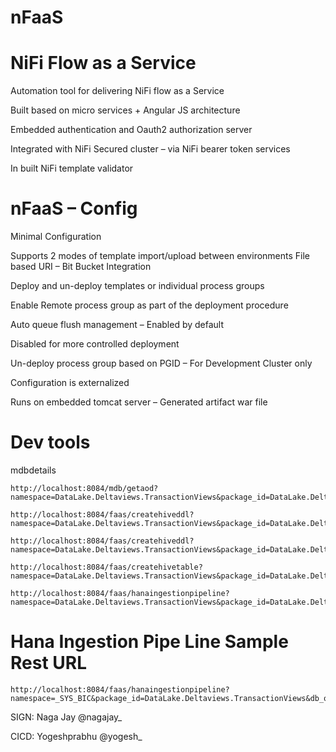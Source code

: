 # nFaaS
NiFi Flow as a Service
========================

Automation tool for delivering NiFi flow as a Service

Built based on micro services + Angular JS architecture    

Embedded authentication and Oauth2 authorization server 

Integrated with NiFi Secured cluster – via NiFi bearer token services

In built NiFi template validator


nFaaS – Config
=================

Minimal Configuration

Supports 2 modes of template import/upload between environments
      File based 
      URI – Bit Bucket Integration

Deploy and un-deploy templates or individual process groups 

Enable Remote process group as part of the deployment procedure

Auto queue flush management – Enabled by default

Disabled for more controlled deployment

Un-deploy process group based on PGID – For Development Cluster only

Configuration is externalized 

Runs on embedded tomcat server – Generated artifact war file

Dev tools
============
mdbdetails

```
http://localhost:8084/mdb/getaod?namespace=DataLake.Deltaviews.TransactionViews&package_id=DataLake.Deltaviews.TransactionViews&db_object_name=InstallationOwnershipTS
```
```
http://localhost:8084/faas/createhiveddl?namespace=DataLake.Deltaviews.TransactionViews&package_id=DataLake.Deltaviews.TransactionViews&db_object_name=InstallationOwnershipTS
```
```
http://localhost:8084/faas/createhiveddl?namespace=DataLake.Deltaviews.TransactionViews&package_id=DataLake.Deltaviews.TransactionViews&db_object_name=InstallationOwnershipTS&buckets=32&clustered_by=documentnumber
```
```
http://localhost:8084/faas/createhivetable?namespace=DataLake.Deltaviews.TransactionViews&package_id=DataLake.Deltaviews.TransactionViews&db_object_name=InstallationOwnershipTS&buckets=32&clustered_by=installation
```
```
http://localhost:8084/faas/hanaingestionpipeline?namespace=DataLake.Deltaviews.TransactionViews&package_id=DataLake.Deltaviews.TransactionViews&db_object_name=InstallationOwnershipTS&buckets=32&clustered_by=installation
```

Hana Ingestion Pipe Line Sample Rest URL 
=========================================
```
http://localhost:8084/faas/hanaingestionpipeline?namespace=_SYS_BIC&package_id=DataLake.Deltaviews.TransactionViews&db_object_name=InstallationOwnershipTS&buckets=32&clustered_by=installation
```

SIGN: Naga Jay @nagajay_

CICD: Yogeshprabhu @yogesh_
